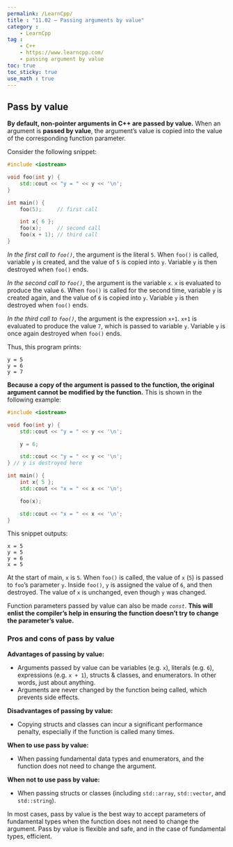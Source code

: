 ```yaml
---
permalink: /LearnCpp/
title : "11.02 — Passing arguments by value"
category :
    - LearnCpp
tag : 
    - C++
    - https://www.learncpp.com/
    - passing argument by value
toc: true  
toc_sticky: true 
use_math : true
---
```



## Pass by value

**By default, non-pointer arguments in C++ are passed by value.** When an argument is **passed by value**, the argument’s value is copied into the value of the corresponding function parameter.

Consider the following snippet:

```c++
#include <iostream>

void foo(int y) {
    std::cout << "y = " << y << '\n';
}

int main() {
    foo(5);     // first call

    int x{ 6 };
    foo(x);     // second call
    foo(x + 1); // third call
}
```

*In the first call to `foo()`*, the argument is the literal `5`. When `foo()` is called, variable `y` is created, and the value of `5` is copied into `y`. Variable `y` is then destroyed when `foo()` ends.

*In the second call to `foo()`*, the argument is the variable `x`. `x` is evaluated to produce the value `6`. When `foo()` is called for the second time, variable `y` is created again, and the value of `6` is copied into `y`. Variable `y` is then destroyed when `foo()` ends.

*In the third call to `foo()`*, the argument is the expression `x+1`. `x+1` is evaluated to produce the value `7`, which is passed to variable `y`. Variable `y` is once again destroyed when `foo()` ends.

Thus, this program prints:

```
y = 5
y = 6
y = 7
```

**Because a copy of the argument is passed to the function, the original argument cannot be modified by the function.** This is shown in the following example:

```c++
#include <iostream>

void foo(int y) {
    std::cout << "y = " << y << '\n';

    y = 6;

    std::cout << "y = " << y << '\n';
} // y is destroyed here

int main() {
    int x{ 5 };
    std::cout << "x = " << x << '\n';

    foo(x);

    std::cout << "x = " << x << '\n';
}
```

This snippet outputs:

```
x = 5
y = 5
y = 6
x = 5
```

At the start of main, `x` is `5`. When `foo()` is called, the value of `x` (`5`) is passed to `foo`’s parameter `y`. Inside `foo()`, `y` is assigned the value of `6`, and then destroyed. The value of `x` is unchanged, even though `y` was changed.

Function parameters passed by value can also be made *`const`*. **This will enlist the compiler’s help in ensuring the function doesn’t try to change the parameter’s value.**


### Pros and cons of pass by value

**Advantages of passing by value:**

- Arguments passed by value can be variables (e.g. `x`), literals (e.g. `6`), expressions (e.g. `x + 1`), structs & classes, and enumerators. In other words, just about anything.
- Arguments are never changed by the function being called, which prevents side effects.

**Disadvantages of passing by value:**

- Copying structs and classes can incur a significant performance penalty, especially if the function is called many times.

**When to use pass by value:**

- When passing fundamental data types and enumerators, and the function does not need to change the argument.

**When not to use pass by value:**

- When passing structs or classes (including `std::array`, `std::vector`, and `std::string`).

In most cases, pass by value is the best way to accept parameters of fundamental types when the function does not need to change the argument. Pass by value is flexible and safe, and in the case of fundamental types, efficient.
